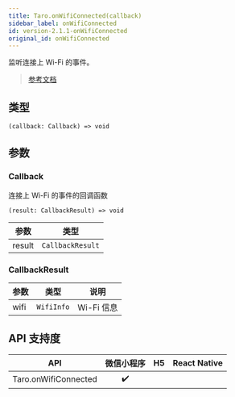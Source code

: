 ```yaml
---
title: Taro.onWifiConnected(callback)
sidebar_label: onWifiConnected
id: version-2.1.1-onWifiConnected
original_id: onWifiConnected
---
```


监听连接上 Wi-Fi 的事件。

> [参考文档](https://developers.weixin.qq.com/miniprogram/dev/api/device/wifi/wx.onWifiConnected.html)

## 类型

```tsx
(callback: Callback) => void
```

## 参数

### Callback

连接上 Wi-Fi 的事件的回调函数

```tsx
(result: CallbackResult) => void
```

<table>
  <thead>
    <tr>
      <th>参数</th>
      <th>类型</th>
    </tr>
  </thead>
  <tbody>
    <tr>
      <td>result</td>
      <td><code>CallbackResult</code></td>
    </tr>
  </tbody>
</table>

### CallbackResult

<table>
  <thead>
    <tr>
      <th>参数</th>
      <th>类型</th>
      <th>说明</th>
    </tr>
  </thead>
  <tbody>
    <tr>
      <td>wifi</td>
      <td><code>WifiInfo</code></td>
      <td>Wi-Fi 信息</td>
    </tr>
  </tbody>
</table>

## API 支持度

| API | 微信小程序 | H5 | React Native |
| :---: | :---: | :---: | :---: |
| Taro.onWifiConnected | ✔️ |  |  |
